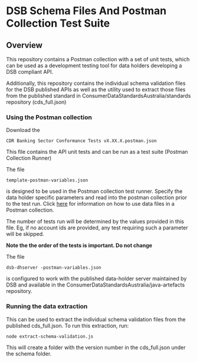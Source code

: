 # DSB Schema Files And Postman Collection Test Suite

## Overview
This repository contains a Postman collection with a set of unit tests, which can be used as a development testing tool for data holders developing a DSB compliant API.

Additionally, this repository contains the individual schema validation files for the DSB published APIs as well as the utility used to extract those files from the published standard in ConsumerDataStandardsAustralia/standards repository (cds_full.json)


### Using the Postman collection
Download the 
```
CDR Banking Sector Conformance Tests vX.XX.X.postman.json
```
This file contains the API unit tests and can be run as a test suite (Postman Collection Runner)

The file
```
template-postman-variables.json
```
is designed to be used in the Postman collection test runner. Specify the data holder specific parameters and read into the postman collection prior to the test run.
Click [here]([https://learning.postman.com/docs/running-collections/working-with-data-files/#:~:text=When%20you%20initiate%20a%20collection,file%20before%20starting%20the%20run]) for information on how to use data files in a Postman collection.

The number of tests run will be determined by the values provided in this file. Eg, if no account ids are provided, any test requiring such a parameter will be skipped.

**Note the the order of the tests is important. Do not change**

The file
```
dsb-dhserver -postman-variables.json
```
is configured to work with the published data-holder server maintained by DSB and available in the ConsumerDataStandardsAustralia/java-artefacts repository.

### Running the data extraction
This can be used to extract the individual schema validation files from the published cds_full.json. To run this extraction, run:

```
node extract-schema-validation.js 
```
This will create a folder with the version number in the cds_full.json under the schema folder.
